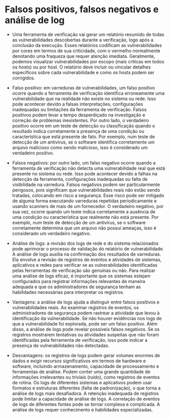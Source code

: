 # Falsos positivos, falsos negativos e análise de log

- Uma ferramenta de verificação vai gerar um relatório resumido de todas as vulnerabilidades descobertas durante a verificação, logo após a conclusão da execução. Esses relatórios codificam as vulnerabilidades por cores em termos de sua criticidade, com o vermelho normalmente denotando uma fraqueza que requer atenção imediata. Geralmente, podemos visualizar vulnerabilidades por escopo (mais críticas em todos os hosts) ou por host. O relatório deve incluir ou vincular detalhes específicos sobre cada vulnerabilidade e como os hosts podem ser corrigidos.

- Falso positivo: em varreduras de vulnerabilidades, um falso positivo ocorre quando a ferramenta de verificação identifica erroneamente uma vulnerabilidade que na realidade não existe no sistema ou rede. Isso pode acontecer devido a falsas interpretações, configurações inadequadas ou limitações da ferramenta de verificação. Falsos positivos podem levar a tempo desperdiçado na investigação e correção de problemas inexistentes. Por outro lado, o verdadeiro positivo ocorre em um teste de detecção ou classificação quando o resultado indica corretamente a presença de uma condição ou característica que está presente de fato. Por exemplo, num teste de detecção de um antivírus, se o software identifica corretamente um arquivo malicioso como sendo malicioso, isso é considerado um verdadeiro positivo.

- Falsos negativos: por outro lado, um falso negativo ocorre quando a ferramenta de verificação não detecta uma vulnerabilidade real que está presente no sistema ou rede. Isso pode acontecer devido a falhas na detecção da ferramenta, configurações inadequadas ou falta de visibilidade na varredura. Falsos negativos podem ser particularmente perigosos, pois significam que vulnerabilidades reais não estão sendo tratadas, colocando em risco a segurança. Esse risco pode ser mitigado de alguma forma executando varreduras repetidas periodicamente e usando scanners de mais de um fornecedor. O verdadeiro negativo, por sua vez, ocorre quando um teste indica corretamente a ausência de uma condição ou característica que realmente não está presente. Por exemplo, num teste de detecção de um antivírus, se o software corretamente determina que um arquivo não possui ameaças, isso é considerado um verdadeiro negativo.

- Análise de logs: a revisão dos logs de rede e do sistema relacionados pode aprimorar o processo de validação do relatório de vulnerabilidade. A análise de logs auxilia na confirmação dos resultados de varreduras. Ela envolve a revisão de registros de eventos e atividades de sistemas, aplicativos e redes para verificar se as vulnerabilidades identificadas pelas ferramentas de verificação são genuínas ou não. Para realizar uma análise de logs eficaz, é importante que os sistemas estejam configurados para registrar informações relevantes de maneira adequada e que os administradores de segurança tenham as habilidades necessárias para interpretar os registros.

- Vantagens: a análise de logs ajuda a distinguir entre falsos positivos e vulnerabilidades reais. Ao examinar registros de eventos, os administradores de segurança podem rastrear a atividade que levou à identificação da vulnerabilidade. Se não houver evidências nos logs de que a vulnerabilidade foi explorada, pode ser um falso positivo. Além disso, a análise de logs pode revelar possíveis falsos negativos. Se os registros mostrarem tentativas ou atividades suspeitas que não foram identificadas pela ferramenta de verificação, isso pode indicar a presença de vulnerabilidades não detectadas.

- Desvantagens: os registros de logs podem gerar volumes enormes de dados e exigir recursos significativos em termos de hardware e software, incluindo armazenamento, capacidade de processamento e ferramentas de análise. Podem conter uma grande quantidade de informações irrelevantes ou triviais (ruído), como registros de eventos de rotina. Os logs de diferentes sistemas e aplicativos podem usar formatos e estruturas diferentes (falta de padronização), o que torna a análise de logs mais desafiadora. A retenção inadequada de registros pode limitar a capacidade de análise de logs. A correlação de eventos de logs de diferentes fontes pode se tornar complexa e complicada. A análise de logs requer conhecimento e habilidades especializadas.